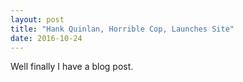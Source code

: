 ```yaml
---
layout: post
title: "Hank Quinlan, Horrible Cop, Launches Site"
date: 2016-10-24
---
```


Well finally I have a blog post.
